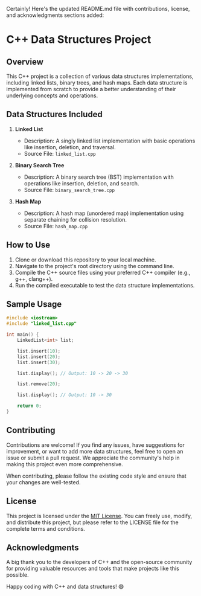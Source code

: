 Certainly! Here's the updated README.md file with contributions, license, and acknowledgments sections added:


# C++ Data Structures Project

## Overview

This C++ project is a collection of various data structures implementations, including linked lists, binary trees, and hash maps. Each data structure is implemented from scratch to provide a better understanding of their underlying concepts and operations.

## Data Structures Included

1. **Linked List**
   - Description: A singly linked list implementation with basic operations like insertion, deletion, and traversal.
   - Source File: `linked_list.cpp`

2. **Binary Search Tree**
   - Description: A binary search tree (BST) implementation with operations like insertion, deletion, and search.
   - Source File: `binary_search_tree.cpp`

3. **Hash Map**
   - Description: A hash map (unordered map) implementation using separate chaining for collision resolution.
   - Source File: `hash_map.cpp`

## How to Use

1. Clone or download this repository to your local machine.
2. Navigate to the project's root directory using the command line.
3. Compile the C++ source files using your preferred C++ compiler (e.g., g++, clang++).
4. Run the compiled executable to test the data structure implementations.

## Sample Usage

```cpp
#include <iostream>
#include "linked_list.cpp"

int main() {
    LinkedList<int> list;

    list.insert(10);
    list.insert(20);
    list.insert(30);

    list.display(); // Output: 10 -> 20 -> 30

    list.remove(20);

    list.display(); // Output: 10 -> 30

    return 0;
}
```

## Contributing

Contributions are welcome! If you find any issues, have suggestions for improvement, or want to add more data structures, feel free to open an issue or submit a pull request. We appreciate the community's help in making this project even more comprehensive.

When contributing, please follow the existing code style and ensure that your changes are well-tested.

## License

This project is licensed under the [MIT License](LICENSE). You can freely use, modify, and distribute this project, but please refer to the LICENSE file for the complete terms and conditions.

## Acknowledgments

A big thank you to the developers of C++ and the open-source community for providing valuable resources and tools that make projects like this possible.


Happy coding with C++ and data structures! 😄
